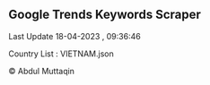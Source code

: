 

## Google Trends Keywords Scraper 
 
Last Update 18-04-2023 , 09:36:46

Country List :
VIETNAM.json



© Abdul Muttaqin 
